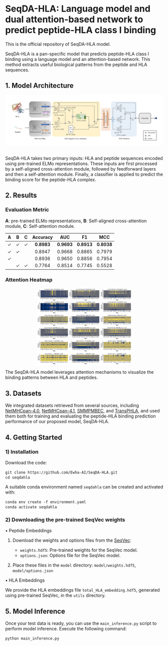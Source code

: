 # SeqDA-HLA: Language model and dual attention-based network to predict peptide-HLA class I binding

This is the official repository of SeqDA-HLA model.

SeqDA-HLA is a pan-specific model that predicts peptide-HLA class I binding using a language model and an attention-based network. This method extracts useful biological patterns from the peptide and HLA sequences.

## 1. Model Architecture
<div style="padding: 20px 20px 10px 20px; margin-bottom: 20px; background-color: white; display: inline-block;">
  <img src="FINAL_Model.jpg" alt="overview">
</div>

SeqDA-HLA takes two primary inputs: HLA and peptide sequences encoded using pre-trained ELMo representations. These inputs are first processed by a self-aligned cross-attention module, followed by feedforward layers and then a self-attention module. Finally, a classifier is applied to predict the binding score for the peptide-HLA complex.


## 2. Results
### **Evaluation Metric**
**A**: pre-trained ELMo representations, **B**: Self-aligned cross-attention module, **C**: Self-attention module.

|   A   |   B   |   C   | Accuracy  |   AUC    |   F1     |   MCC    |
|:-----:|:-----:|:-----:|:---------:|:--------:|:--------:|:--------:|
|   ✓   |   ✓   |   ✓   | **0.8983** | **0.9693** | **0.8913** | **0.8038** |
|   ✓   |   ✓   |       |   0.8947  |  0.9668  |  0.8865  |  0.7979  |
|   ✓   |       |       |   0.8936  |  0.9650   |  0.8856  |  0.7954  |
|       |   ✓   |   ✓   |   0.7764  |  0.8514  |  0.7745  |  0.5528  |

### **Attention Heatmap**
<p align="center" style="display: flex; justify-content: center; gap: 0; margin: 0;">
  <img src="out_HLA-A0101.jpg" alt="heatmap" width="20%" style="margin: 0; padding: 0;"/>
  <img src="out_HLA-A0201.jpg" alt="heatmap" width="20%" style="margin: 0; padding: 0;"/>
  <img src="out_HLA-B1801.jpg" alt="heatmap" width="20%" style="margin: 0; padding: 0;"/>
</p>

The SeqDA-HLA model leverages attention mechanisms to visualize the binding patterns between HLA and peptides.

## 3. Datasets
We integrated datasets retrieved from several sources, including [NetMHCpan-4.0](https://services.healthtech.dtu.dk/suppl/immunology/NetMHCpan-4.0/), [NetMHCpan-4.1](https://services.healthtech.dtu.dk/suppl/immunology/NAR_NetMHCpan_NetMHCIIpan/), [SMMPMBEC](http://tools.iedb.org/mhci/download/), and [TransPHLA](https://github.com/a96123155/TransPHLA-AOMP/tree/master/Dataset), and used them both for training and evaluating the peptide-HLA binding prediction performance of our proposed model, SeqDA-HLA.

## 4. Getting Started
### 1) Installation
Download the code:
```
git clone https://github.com/Ewha-AI/SeqDA-HLA.git
cd seqdahla
```

A suitable conda environment named `seqdahla` can be created and activated with:
```
conda env create -f environment.yaml
conda activate seqdahla
```

### 2) Downloading the pre-trained SeqVec weights

• Peptide Embeddings

 1. Download the weights and options files from the [SeqVec](https://github.com/rostlab/SeqVec):
    - `weights.hdf5`: Pre-trained weights for the SeqVec model.
    - `options.json`: Options file for the SeqVec model.

2. Place these files in the `model` directory: `model/weights.hdf5`, `model/options.json`

• HLA Embeddings

We provide the HLA embeddings file `total_HLA_embedding.hdf5`, generated using pre-trained SeqVec, in the `utils` directory.

## 5. Model Inference
Once your test data is ready, you can use the `main_inference.py` script to perform model inference. Execute the following command:

```
python main_inference.py
```
